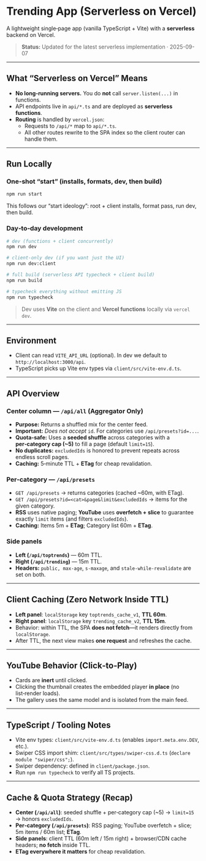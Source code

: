 # Trending App (Serverless on Vercel)

A lightweight single‑page app (vanilla TypeScript + Vite) with a **serverless** backend on Vercel.

> **Status:** Updated for the latest serverless implementation · 2025-09-07

---

## What “Serverless on Vercel” Means

- **No long‑running servers.** You do **not** call `server.listen(...)` in functions.
- API endpoints live in `api/*.ts` and are deployed as **serverless functions**.
- **Routing** is handled by `vercel.json`:
    - Requests to `/api/*` map to `api/*.ts`.
    - All other routes rewrite to the SPA index so the client router can handle them.

---

## Run Locally

### One‑shot “start” (installs, formats, dev, then build)

```bash
npm run start
```

This follows our “start ideology”: root + client installs, format pass, run dev, then build.

### Day‑to‑day development

```bash
# dev (functions + client concurrently)
npm run dev

# client-only dev (if you want just the UI)
npm run dev:client

# full build (serverless API typecheck + client build)
npm run build

# typecheck everything without emitting JS
npm run typecheck
```

> Dev uses **Vite** on the client and **Vercel functions** locally via `vercel dev`.

---

## Environment

- Client can read `VITE_API_URL` (optional). In dev we default to `http://localhost:3000/api`.
- TypeScript picks up Vite env types via `client/src/vite-env.d.ts`.

---

## API Overview

### Center column — `/api/all` (Aggregator Only)

- **Purpose:** Returns a shuffled mix for the center feed.
- **Important:** _Does not accept_ `id`. For categories use `/api/presets?id=...`.
- **Quota‑safe:** Uses a **seeded shuffle** across categories with a **per‑category cap (~5)** to fill a page (default `limit=15`).
- **No duplicates:** `excludedIds` is honored to prevent repeats across endless scroll pages.
- **Caching:** 5‑minute TTL + **ETag** for cheap revalidation.

### Per‑category — `/api/presets`

- `GET /api/presets` → returns categories (cached ~60m, with ETag).
- `GET /api/presets?id=<cat>&page&limit&excludedIds` → items for the given category.
- **RSS** uses native paging; **YouTube** uses **overfetch + slice** to guarantee exactly `limit` items (and filters `excludedIds`).
- **Caching:** Items 5m + **ETag**; Category list 60m + **ETag**.

### Side panels

- **Left (`/api/toptrends`)** — 60m TTL.
- **Right (`/api/trending`)** — 15m TTL.
- **Headers:** `public, max-age`, `s-maxage`, and `stale-while-revalidate` are set on both.

---

## Client Caching (Zero Network Inside TTL)

- **Left panel**: `localStorage` key `toptrends_cache_v1`, **TTL 60m**.
- **Right panel**: `localStorage` key `trending_cache_v2`, **TTL 15m**.
- Behavior: within TTL, the SPA **does not fetch**—it renders directly from `localStorage`.
- After TTL, the next view makes **one request** and refreshes the cache.

---

## YouTube Behavior (Click‑to‑Play)

- Cards are **inert** until clicked.
- Clicking the thumbnail creates the embedded player **in place** (no list‑render loads).
- The gallery uses the same model and is isolated from the main feed.

---

## TypeScript / Tooling Notes

- Vite env types: `client/src/vite-env.d.ts` (enables `import.meta.env.DEV`, etc.).
- Swiper CSS import shim: `client/src/types/swiper-css.d.ts` (`declare module "swiper/css";`).
- Swiper dependency: defined in `client/package.json`.
- Run `npm run typecheck` to verify all TS projects.

---

## Cache & Quota Strategy (Recap)

- **Center (`/api/all`)**: seeded shuffle + per‑category cap (~5) → `limit=15` → honors `excludedIds`.
- **Per‑category (`/api/presets`)**: RSS paging; YouTube overfetch + slice; 5m items / 60m list; **ETag**.
- **Side panels**: client TTL (60m left / 15m right) + browser/CDN cache headers; **no fetch** inside TTL.
- **ETag everywhere it matters** for cheap revalidation.
